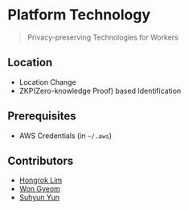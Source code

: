 # Platform Technology

> Privacy-preserving Technologies for Workers

## Location

* Location Change
* ZKP(Zero-knowledge Proof) based Identification

## Prerequisites

* AWS Credentials (in `~/.aws`)

## Contributors

* [Hongrok Lim](https://hongroklim.github.io/)
* [Won Gyeom](https://github.com/GyeomE)
* [Suhyun Yun](https://github.com/yun-suhyun)
